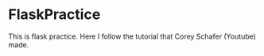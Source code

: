 # FlaskPractice
This is flask practice. Here I follow the tutorial that Corey Schafer (Youtube) made.
